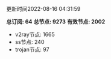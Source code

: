 更新时间2022-08-16 04:31:59

**总订阅: 64**
**总节点: 9273**
**有效节点: 2002**
- v2ray节点: 1665
- ss节点: 240
- trojan节点: 97
